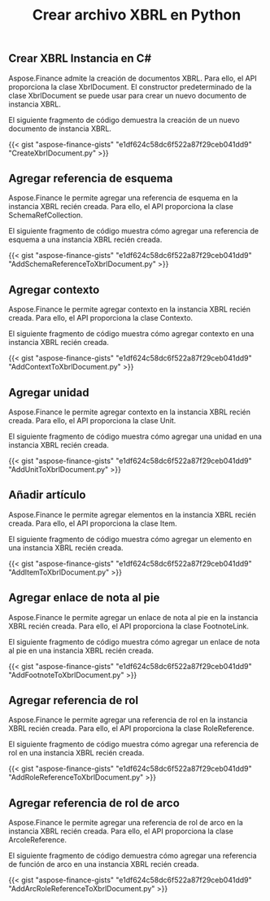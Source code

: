 ﻿---
title: Crear archivo XBRL en Python
linktitle: Crear archivos XBRL
type: docs
weight: 10
url: /es/python-net/create-xbrl-files/
description: Python Finance La biblioteca API admite la creación de documentos XBRL, agrega esquema y referencia de contexto.
---
## **Crear XBRL Instancia en C#**
Aspose.Finance admite la creación de documentos XBRL. Para ello, el API proporciona la clase XbrlDocument. El constructor predeterminado de la clase XbrlDocument se puede usar para crear un nuevo documento de instancia XBRL.

El siguiente fragmento de código demuestra la creación de un nuevo documento de instancia XBRL.

{{< gist "aspose-finance-gists" "e1df624c58dc6f522a87f29ceb041dd9" "CreateXbrlDocument.py" >}}
## **Agregar referencia de esquema**
Aspose.Finance le permite agregar una referencia de esquema en la instancia XBRL recién creada. Para ello, el API proporciona la clase SchemaRefCollection.

El siguiente fragmento de código muestra cómo agregar una referencia de esquema a una instancia XBRL recién creada.

{{< gist "aspose-finance-gists" "e1df624c58dc6f522a87f29ceb041dd9" "AddSchemaReferenceToXbrlDocument.py" >}}
## **Agregar contexto**
Aspose.Finance le permite agregar contexto en la instancia XBRL recién creada. Para ello, el API proporciona la clase Contexto.

El siguiente fragmento de código muestra cómo agregar contexto en una instancia XBRL recién creada.

{{< gist "aspose-finance-gists" "e1df624c58dc6f522a87f29ceb041dd9" "AddContextToXbrlDocument.py" >}}
## **Agregar unidad**
Aspose.Finance le permite agregar contexto en la instancia XBRL recién creada. Para ello, el API proporciona la clase Unit.

El siguiente fragmento de código muestra cómo agregar una unidad en una instancia XBRL recién creada.

{{< gist "aspose-finance-gists" "e1df624c58dc6f522a87f29ceb041dd9" "AddUnitToXbrlDocument.py" >}}
## **Añadir artículo**
Aspose.Finance le permite agregar elementos en la instancia XBRL recién creada. Para ello, el API proporciona la clase Item.

El siguiente fragmento de código muestra cómo agregar un elemento en una instancia XBRL recién creada.

{{< gist "aspose-finance-gists" "e1df624c58dc6f522a87f29ceb041dd9" "AddItemToXbrlDocument.py" >}}
## **Agregar enlace de nota al pie**
Aspose.Finance le permite agregar un enlace de nota al pie en la instancia XBRL recién creada. Para ello, el API proporciona la clase FootnoteLink.

El siguiente fragmento de código muestra cómo agregar un enlace de nota al pie en una instancia XBRL recién creada.

{{< gist "aspose-finance-gists" "e1df624c58dc6f522a87f29ceb041dd9" "AddFootnoteToXbrlDocument.py" >}}
## **Agregar referencia de rol**
Aspose.Finance le permite agregar una referencia de rol en la instancia XBRL recién creada. Para ello, el API proporciona la clase RoleReference.

El siguiente fragmento de código muestra cómo agregar una referencia de rol en una instancia XBRL recién creada.

{{< gist "aspose-finance-gists" "e1df624c58dc6f522a87f29ceb041dd9" "AddRoleReferenceToXbrlDocument.py" >}}
## **Agregar referencia de rol de arco**
Aspose.Finance le permite agregar una referencia de rol de arco en la instancia XBRL recién creada. Para ello, el API proporciona la clase ArcoleReference.

El siguiente fragmento de código demuestra cómo agregar una referencia de función de arco en una instancia XBRL recién creada.

{{< gist "aspose-finance-gists" "e1df624c58dc6f522a87f29ceb041dd9" "AddArcRoleReferenceToXbrlDocument.py" >}}
